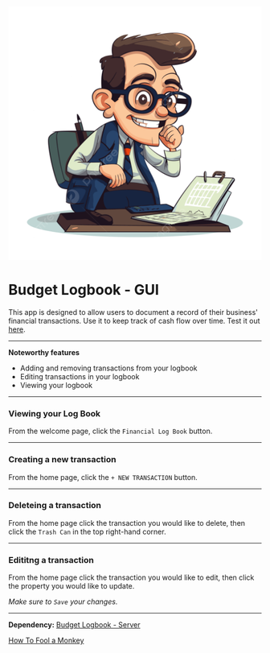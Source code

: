 ![alt text](./src/assets/accountant.png)

# Budget Logbook - GUI

This app is designed to allow users to document a record of their business' financial transactions. Use it to keep track of cash flow over time. Test it out [here](https://budget-logbook-gui.netlify.app).

---
__Noteworthy features__

- Adding and removing transactions from your logbook
- Editing transactions in your logbook
- Viewing your logbook

---
### Viewing your Log Book
From the welcome page, click the `Financial Log Book` button.

---

### Creating a new transaction
From the home page, click the `+ NEW TRANSACTION` button.

---
### Deleteing a transaction
From the home page click the transaction you would like to delete, then click the `Trash Can` in the top right-hand corner.

---
### Edititng a transaction
From the home page click the transaction you would like to edit, then click the property you would like to update.

*Make sure to `Save` your changes.*

---
__Dependency:__
[Budget Logbook - Server](https://github.com/eivor9/budget-logbook-server)

[How To Fool a Monkey](https://budget-logbook-gui.netlify.app/hypnotize-me)